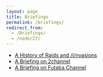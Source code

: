 ```yaml
---
layout: page
title: Briefings
permalink: /briefings/
redirect_from:
  - /Briefings/
  - /node/27/
---
```


* [A History of Raids and /i/nvasions](Raids_and_invasions_briefing/)
* [A Briefing on 2channel](2channel_briefing/)
* [A Briefing on Futaba Channel](Futaba_Channel_Briefing/)